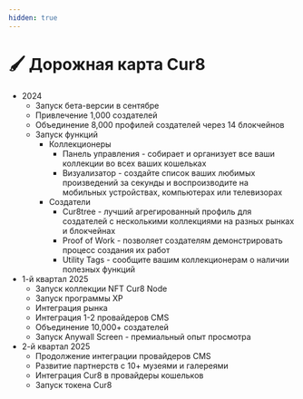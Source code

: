 ```yaml
---
hidden: true
---
```


# 🖌️ Дорожная карта Cur8

* 2024
  * Запуск бета-версии в сентябре
  * Привлечение 1,000 создателей
  * Объединение 8,000 профилей создателей через 14 блокчейнов
  * Запуск функций
    * Коллекционеры
      * Панель управления - собирает и организует все ваши коллекции во всех ваших кошельках
      * Визуализатор - создайте список ваших любимых произведений за секунды и воспроизводите на мобильных устройствах, компьютерах или телевизорах
    * Создатели
      * Cur8tree - лучший агрегированный профиль для создателей с несколькими коллекциями на разных рынках и блокчейнах
      * Proof of Work - позволяет создателям демонстрировать процесс создания их работ
      * Utility Tags - сообщите вашим коллекционерам о наличии полезных функций
* 1-й квартал 2025
  * Запуск коллекции NFT Cur8 Node
  * Запуск программы XP
  * Интеграция рынка
  * Интеграция 1-2 провайдеров CMS
  * Объединение 10,000+ создателей
  * Запуск Anywall Screen - премиальный опыт просмотра
* 2-й квартал 2025
  * Продолжение интеграции провайдеров CMS
  * Развитие партнерств с 10+ музеями и галереями
  * Интеграция Cur8 в провайдеры кошельков
  * Запуск токена Cur8